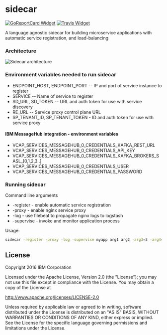 # sidecar

[![GoReportCard Widget]][GoReportCard] [![Travis Widget]][Travis]

[GoReportCard]: https://goreportcard.com/report/github.com/amalgam8/sidecar
[GoReportCard Widget]: https://goreportcard.com/badge/github.com/amalgam8/sidecar
[Travis]: https://travis-ci.org/amalgam8/sidecar
[Travis Widget]: https://travis-ci.org/amalgam8/sidecar.svg?branch=master

A language agnostic sidecar for building microservice applications with
automatic service registration, and load-balancing

### Architecture

![Sidecar architecture](https://github.com/amalgam8/sidecar/blob/master/sidecar.jpg)

### Environment variables needed to run sidecar
    
* ENDPOINT_HOST, ENDPOINT_PORT -- IP and port of service instance to register
* SERVICE -- Name of service to register
* SD_URL, SD_TOKEN -- URL and auth token for use with service discovery
* RE_URL -- Service proxy control plane URL
* SP_TENANT_ID, SP_TENANT_TOKEN - ID and auth token for use with service  proxy
  
#### IBM MessageHub integration - environment variables
* VCAP_SERVICES_MESSAGEHUB_0_CREDENTIALS_KAFKA_REST_URL
* VCAP_SERVICES_MESSAGEHUB_0_CREDENTIALS_API_KEY
* VCAP_SERVICES_MESSAGEHUB_0_CREDENTIALS_KAFKA_BROKERS_SASL_[0,1,2,3..]
* VCAP_SERVICES_MESSAGEHUB_0_CREDENTIALS_USER
* VCAP_SERVICES_MESSAGEHUB_0_CREDENTIALS_PASSWORD

### Running sidecar

Command line arguments
* -register - enable automatic service registration
* -proxy - enable nginx service proxy
* -log - use filebeat to propagate nginx logs to logstash
* -supervise - invoke and monitor application process

Usage:
```bash
sidecar -register -proxy -log -supervise myapp arg1 arg2 -arg3=3 -arg4=4
```
## License
Copyright 2016 IBM Corporation

Licensed under the Apache License, Version 2.0 (the "License"); you may not use this file except in compliance with the License. You may obtain a copy of the License at

http://www.apache.org/licenses/LICENSE-2.0

Unless required by applicable law or agreed to in writing, software distributed under the License is distributed on an "AS IS" BASIS, WITHOUT WARRANTIES OR CONDITIONS OF ANY KIND, either express or implied. See the License for the specific language governing permissions and limitations under the License.
